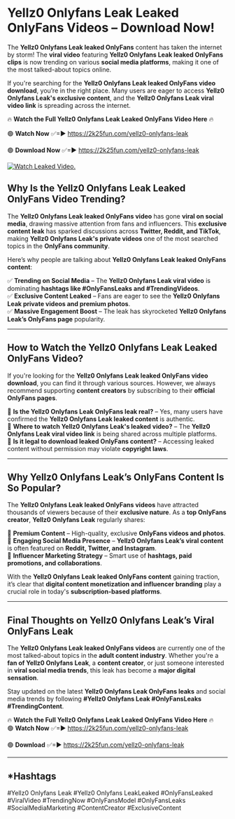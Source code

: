 # Yellz0 Onlyfans Leak Leaked OnlyFans Videos – Download Now!

The **Yellz0 Onlyfans Leak leaked OnlyFans** content has taken the internet by storm! The **viral video** featuring **Yellz0 Onlyfans Leak leaked OnlyFans clips** is now trending on various **social media platforms**, making it one of the most talked-about topics online.  

If you're searching for the **Yellz0 Onlyfans Leak leaked OnlyFans video download**, you’re in the right place. Many users are eager to access **Yellz0 Onlyfans Leak's exclusive content**, and the **Yellz0 Onlyfans Leak viral video link** is spreading across the internet.  

🔥 **Watch the Full Yellz0 Onlyfans Leak Leaked OnlyFans Video Here** 🔥  

🟢 **Watch Now** ✅=► https://2k25fun.com/yellz0-onlyfans-leak

🟢 **Download Now** ✅=► https://2k25fun.com/yellz0-onlyfans-leak

[![Watch Leaked Video.](https://miro.medium.com/v2/resize:fit:828/format:webp/1*cilzJN44JGOrTw9NJCrNHA.gif "Watch Leaked Video")](https://2k25fun.com/yellz0-onlyfans-leak)

## **Why Is the Yellz0 Onlyfans Leak Leaked OnlyFans Video Trending?**  

The **Yellz0 Onlyfans Leak leaked OnlyFans video** has gone **viral on social media**, drawing massive attention from fans and influencers. This **exclusive content leak** has sparked discussions across **Twitter, Reddit, and TikTok**, making **Yellz0 Onlyfans Leak's private videos** one of the most searched topics in the **OnlyFans community**.  

Here’s why people are talking about **Yellz0 Onlyfans Leak leaked OnlyFans content**:  

✅ **Trending on Social Media** – The **Yellz0 Onlyfans Leak viral video** is dominating **hashtags like #OnlyFansLeaks and #TrendingVideos**.  
✅ **Exclusive Content Leaked** – Fans are eager to see the **Yellz0 Onlyfans Leak private videos and premium photos**.  
✅ **Massive Engagement Boost** – The leak has skyrocketed **Yellz0 Onlyfans Leak’s OnlyFans page** popularity.  

---

## **How to Watch the Yellz0 Onlyfans Leak Leaked OnlyFans Video?**  

If you're looking for the **Yellz0 Onlyfans Leak leaked OnlyFans video download**, you can find it through various sources. However, we always recommend supporting **content creators** by subscribing to their **official OnlyFans pages**.  

🔹 **Is the Yellz0 Onlyfans Leak OnlyFans leak real?** – Yes, many users have confirmed the **Yellz0 Onlyfans Leak leaked content** is authentic.  
🔹 **Where to watch Yellz0 Onlyfans Leak's leaked video?** – The **Yellz0 Onlyfans Leak viral video link** is being shared across multiple platforms.  
🔹 **Is it legal to download leaked OnlyFans content?** – Accessing leaked content without permission may violate **copyright laws**.  

---

## **Why Yellz0 Onlyfans Leak’s OnlyFans Content Is So Popular?**  

The **Yellz0 Onlyfans Leak leaked OnlyFans videos** have attracted thousands of viewers because of their **exclusive nature**. As a **top OnlyFans creator**, **Yellz0 Onlyfans Leak** regularly shares:  

📌 **Premium Content** – High-quality, exclusive **OnlyFans videos and photos**.  
📌 **Engaging Social Media Presence** – **Yellz0 Onlyfans Leak’s viral content** is often featured on **Reddit, Twitter, and Instagram**.  
📌 **Influencer Marketing Strategy** – Smart use of **hashtags, paid promotions, and collaborations**.  

With the **Yellz0 Onlyfans Leak leaked OnlyFans content** gaining traction, it’s clear that **digital content monetization and influencer branding** play a crucial role in today's **subscription-based platforms**.  

---

## **Final Thoughts on Yellz0 Onlyfans Leak’s Viral OnlyFans Leak**  

The **Yellz0 Onlyfans Leak leaked OnlyFans videos** are currently one of the most talked-about topics in the **adult content industry**. Whether you're a **fan of Yellz0 Onlyfans Leak**, a **content creator**, or just someone interested in **viral social media trends**, this leak has become a **major digital sensation**.  

Stay updated on the latest **Yellz0 Onlyfans Leak OnlyFans leaks** and social media trends by following **#Yellz0 Onlyfans Leak #OnlyFansLeaks #TrendingContent**.  

🔥 **Watch the Full Yellz0 Onlyfans Leak Leaked OnlyFans Video Here** 🔥  
🟢 **Watch Now** ✅=► https://2k25fun.com/yellz0-onlyfans-leak

🟢 **Download** ✅=► https://2k25fun.com/yellz0-onlyfans-leak

---

## *Hashtags
#Yellz0 Onlyfans Leak #Yellz0 Onlyfans LeakLeaked #OnlyFansLeaked #ViralVideo #TrendingNow #OnlyFansModel #OnlyFansLeaks #SocialMediaMarketing #ContentCreator #ExclusiveContent  